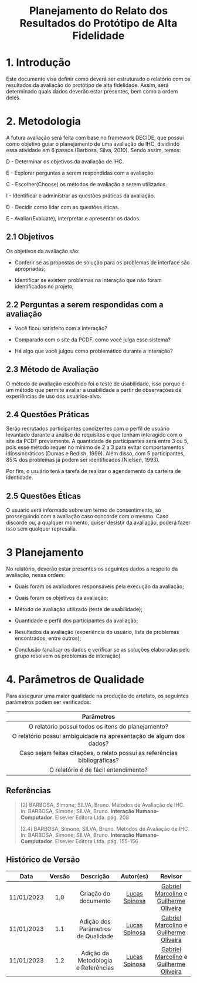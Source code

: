 <h1 align="center">Planejamento do Relato dos Resultados do Protótipo de Alta Fidelidade</h1>

# 1. Introdução

Este documento visa definir como deverá ser estruturado o relatório com os resultados da avaliação do protótipo de alta fidelidade. Assim, será determinado quais dados deverão estar presentes, bem como a ordem deles.

# 2. Metodologia

A futura avaliação será feita com base no framework DECIDE, que possui como objetivo guiar o planejamento de uma avaliação de IHC, dividindo essa atividade em 6 passos (Barbosa, Silva, 2010). Sendo assim, temos:

D - Determinar os objetivos da avaliação de IHC.

E - Explorar perguntas a serem respondidas com a avaliação.

C - Escolher(Choose) os métodos de avaliação a serem utilizados.

I - Identificar e administrar as questões práticas da avaliação.

D - Decidir como lidar com as questões éticas.

E - Avaliar(Evaluate), interpretar e apresentar os dados.

## 2.1 Objetivos

Os objetivos da avaliação são:

- Conferir se as propostas de solução para os problemas de interface são apropriadas;

- Identificar se existem problemas na interação que não foram identificados no projeto;


## 2.2 Perguntas a serem respondidas com a avaliação

- Você ficou satisfeito com a interação?

- Comparado com o site da PCDF, como você julga esse sistema?

- Há algo que você julgou como problemático durante a interação?


## 2.3 Método de Avaliação

O método de avaliação escolhido foi o teste de usabilidade, isso porque é um método que permite avaliar a usabilidade a partir de observações de experiências de uso dos usuários-alvo.

## 2.4 Questões Práticas

Serão recrutados participantes condizentes com o perfil de usuário levantado durante a análise de requisitos e que tenham interagido com o site da PCDF previamente. A quantidade de participantes será entre 3 ou 5, pois esse método requer no mínimo de 2 a 3 para evitar comportamentos idiossincráticos (Dumas e Redish, 1999). Além disso, com 5 participantes, 85% dos problemas já podem ser identificados (Nielsen, 1993).

Por fim, o usuário terá a tarefa de realizar o agendamento da carteira de identidade.

## 2.5 Questões Éticas

O usuário será informado sobre um termo de consentimento, só prosseguindo com a avaliação caso concorde com o mesmo. Caso discorde ou, a qualquer momento, quiser desistir da avaliação, poderá fazer isso sem qualquer represália.

# 3 Planejamento

No relatório, deverão estar presentes os seguintes dados a respeito da avaliação, nessa ordem:

- Quais foram os avaliadores responsáveis pela execução da avaliação;

- Quais foram os objetivos da avaliação;

- Método de avaliação utilizado (teste de usabilidade);

- Quantidade e perfil dos participantes da avaliação;

- Resultados da avaliação (experiência do usuário, lista de problemas encontrados, entre outros);

- Conclusão (analisar os dados e verificar se as soluções elaboradas pelo grupo resolvem os problemas de interação)


# 4. Parâmetros de Qualidade

Para assegurar uma maior qualidade na produção do artefato, os seguintes parâmetros podem ser verificados:
  
|                                           Parâmetros                                          |  
| :-------------------------------------------------------------------------------------------: | 
|                   O relatório possui todos os itens do planejamento?                          |  
|              O relatório possui ambiguidade na apresentação de algum dos dados?               |
|           Caso sejam feitas citações, o relato possui as referências bibliográficas?          |  
|                           O relatório é de fácil entendimento?                                |

## Referências

> [2] BARBOSA, Simone; SILVA, Bruno. Métodos de Avaliação de IHC. In: BARBOSA, Simone; SILVA, Bruno. **Interação Humano-Computador**. Elsevier Editora Ltda. pág. 208
>
> [2.4] BARBOSA, Simone; SILVA, Bruno. Métodos de Avaliação de IHC. In: BARBOSA, Simone; SILVA, Bruno. **Interação Humano-Computador**. Elsevier Editora Ltda. pág. 155-156

## Histórico de Versão

|    Data    | Versão |                          Descrição                         |                                            Autor(es)                                             |                                               Revisor                                                |
| :--------: | :----: | :---------------------------------------------------------: | :----------------------------------------------------------------------------------------------: | :--------------------------------------------------------------------------------------------------: |
| 11/01/2023 |  1.0   |                    Criação do documento                     |[Lucas Spinosa](https://github.com/LucasSpinosa) | [Gabriel Marcolino](https://github.com/GabrielMR360) e [Guilherme Oliveira](https://github.com/GG555-13) |
| 11/01/2023 |  1.1  |                Adição dos Parâmetros de Qualidade            |[Lucas Spinosa](https://github.com/LucasSpinosa) | [Gabriel Marcolino](https://github.com/GabrielMR360) e [Guilherme Oliveira](https://github.com/GG555-13) |
| 11/01/2023 |  1.2  |                    Adição da Metodologia e Referências         |[Lucas Spinosa](https://github.com/LucasSpinosa) | [Gabriel Marcolino](https://github.com/GabrielMR360) e [Guilherme Oliveira](https://github.com/GG555-13) |
